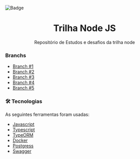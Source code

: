 
![Badge](https://img.shields.io/badge/Rocketseat-NodeJs-blue?style=for-the-badge&logo=appveyor) 

<h1 align="center">Trilha Node JS </h1> 

<p align="center">Repositório de Estudos e desafios da trilha node </p>

### Branchs

   * [Branch #1]()
   * [Branch #2]()
   * [Branch #3]()
   * [Branch #4]()
   * [Branch #5]()


### 🛠 Tecnologias

As seguintes ferramentas foram usadas:

- [Javascript](https://www.javascript.com/)
- [Typescript](https://www.typescriptlang.org/)
- [TypeORM](https://typeorm.io/)
- [Docker](https://www.docker.com)
- [Postgress](https://www.mysql.com/)
- [Swagger](https://swagger.io/)
